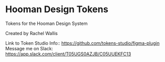 # Hooman Design Tokens

Tokens for the Hooman Design System



Created by Rachel Wallis



Link to Token Studio Info:: https://github.com/tokens-studio/figma-plugin
Message me on Slack: https://app.slack.com/client/T05UGS0AZJB/C05UUEKFC13
